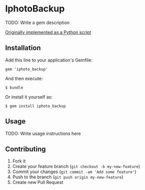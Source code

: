 # IphotoBackup

TODO: Write a gem description

[Originally implemented as a Python script](https://github.com/wireframe/dotfiles/blob/628b982d9fc4e7b4cc9e6ca806cae81b541f9bbd/home/bin/iphoto_export.py)

## Installation

Add this line to your application's Gemfile:

    gem 'iphoto_backup'

And then execute:

    $ bundle

Or install it yourself as:

    $ gem install iphoto_backup

## Usage

TODO: Write usage instructions here

## Contributing

1. Fork it
2. Create your feature branch (`git checkout -b my-new-feature`)
3. Commit your changes (`git commit -am 'Add some feature'`)
4. Push to the branch (`git push origin my-new-feature`)
5. Create new Pull Request
